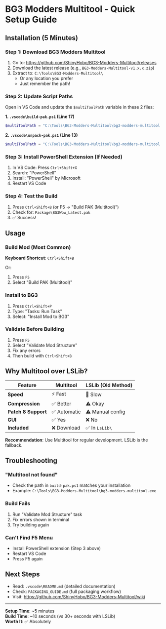# BG3 Modders Multitool - Quick Setup Guide

## Installation (5 Minutes)

### Step 1: Download BG3 Modders Multitool
1. Go to: https://github.com/ShinyHobo/BG3-Modders-Multitool/releases
2. Download the latest release (e.g., `BG3-Modders-Multitool-v1.x.x.zip`)
3. Extract to: `C:\Tools\BG3-Modders-Multitool\`
   - Or any location you prefer
   - Just remember the path!

### Step 2: Update Script Paths
Open in VS Code and update the `$multiToolPath` variable in these 2 files:

**1. `.vscode\build-pak.ps1` (Line 17)**
```powershell
$multiToolPath = "C:\Tools\BG3-Modders-Multitool\bg3-modders-multitool.exe"
```

**2. `.vscode\unpack-pak.ps1` (Line 13)**
```powershell
$multiToolPath = "C:\Tools\BG3-Modders-Multitool\bg3-modders-multitool.exe"
```

### Step 3: Install PowerShell Extension (If Needed)
1. In VS Code: Press `Ctrl+Shift+X`
2. Search: "PowerShell"
3. Install: "PowerShell" by Microsoft
4. Restart VS Code

### Step 4: Test the Build
1. Press `Ctrl+Shift+B` (or F5 → "Build PAK (Multitool)")
2. Check for: `Package\BG3Wow_Latest.pak`
3. ✅ Success!

## Usage

### Build Mod (Most Common)
**Keyboard Shortcut**: `Ctrl+Shift+B`

Or:
1. Press `F5`
2. Select "Build PAK (Multitool)"

### Install to BG3
1. Press `Ctrl+Shift+P`
2. Type: "Tasks: Run Task"
3. Select: "Install Mod to BG3"

### Validate Before Building
1. Press `F5`
2. Select "Validate Mod Structure"
3. Fix any errors
4. Then build with `Ctrl+Shift+B`

## Why Multitool over LSLib?

| Feature | Multitool | LSLib (Old Method) |
|---------|-----------|-------------------|
| **Speed** | ⚡ Fast | 🐌 Slow |
| **Compression** | ✅ Better | ⚠️ Okay |
| **Patch 8 Support** | ✅ Automatic | ⚠️ Manual config |
| **GUI** | ✅ Yes | ❌ No |
| **Included** | ❌ Download | ✅ In `LsLib\` |

**Recommendation**: Use Multitool for regular development. LSLib is the fallback.

## Troubleshooting

### "Multitool not found"
- Check the path in `build-pak.ps1` matches your installation
- Example: `C:\Tools\BG3-Modders-Multitool\bg3-modders-multitool.exe`

### Build Fails
1. Run "Validate Mod Structure" task
2. Fix errors shown in terminal
3. Try building again

### Can't Find F5 Menu
- Install PowerShell extension (Step 3 above)
- Restart VS Code
- Press F5 again

## Next Steps

- Read: `.vscode\README.md` (detailed documentation)
- Check: `PACKAGING_GUIDE.md` (full packaging workflow)
- Visit: https://github.com/ShinyHobo/BG3-Modders-Multitool/wiki

---

**Setup Time**: ~5 minutes  
**Build Time**: ~10 seconds (vs 30+ seconds with LSLib)  
**Worth It**: ✅ Absolutely
